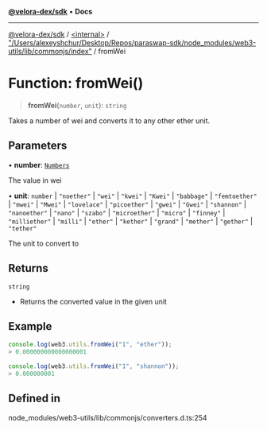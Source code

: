 [**@velora-dex/sdk**](../../../../README.md) • **Docs**

***

[@velora-dex/sdk](../../../../globals.md) / [\<internal\>](../../../README.md) / ["/Users/alexeyshchur/Desktop/Repos/paraswap-sdk/node\_modules/web3-utils/lib/commonjs/index"](../README.md) / fromWei

# Function: fromWei()

> **fromWei**(`number`, `unit`): `string`

Takes a number of wei and converts it to any other ether unit.

## Parameters

• **number**: [`Numbers`](../../../type-aliases/Numbers.md)

The value in wei

• **unit**: `number` \| `"noether"` \| `"wei"` \| `"kwei"` \| `"Kwei"` \| `"babbage"` \| `"femtoether"` \| `"mwei"` \| `"Mwei"` \| `"lovelace"` \| `"picoether"` \| `"gwei"` \| `"Gwei"` \| `"shannon"` \| `"nanoether"` \| `"nano"` \| `"szabo"` \| `"microether"` \| `"micro"` \| `"finney"` \| `"milliether"` \| `"milli"` \| `"ether"` \| `"kether"` \| `"grand"` \| `"mether"` \| `"gether"` \| `"tether"`

The unit to convert to

## Returns

`string`

- Returns the converted value in the given unit

## Example

```ts
console.log(web3.utils.fromWei("1", "ether"));
> 0.000000000000000001

console.log(web3.utils.fromWei("1", "shannon"));
> 0.000000001
```

## Defined in

node\_modules/web3-utils/lib/commonjs/converters.d.ts:254

